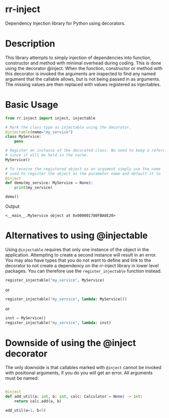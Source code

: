 # rr-inject

Dependency Injection library for Python using decorators.

# Description

This library attempts to simply injection of dependencies into function, constructor and method
with minimal overhead during coding. This is done using the decorator @inject. When the function, 
constructor or method with this decorator is invoked the arguments are inspected to 
find any named argument that the callable allows, but is not being passed in as arguments. The missing
values are then replaced with values registered as injectables.

# Basic Usage

```python
from rr.inject import inject, injectable

# Mark the class type as injectable using the decorator.
@injectable(name="my_service")
class MyService:
    pass

# Register an instance of the decorated class. No need to keep a reference 
# since it will be held in the cache.
MyService()

# To receive the registered object as an argument simply use the name
# used to register the object as the parameter name and default it to `None`
@inject
def demo(my_service: MyService = None):
    print(my_service)

demo()
```
Output

```commandline
<__main__.MyService object at 0x000001780FBA0E20>
```

# Alternatives to using @injectable

Using `@injectable` requires that only one instance of the object in the application.
Attempting to create a second instance will result in an error. You may also have
types that you do not want to define and link to the decorator to not create a dependency 
on the rr-inject library in lower level packages. You can therefore use the `register_injectable`
function instead.

```python
register_injectable("my_service", MyService)
```

or 

```python
register_injectable("my_service", lambda: MyService())
```

or

```python
inst = MyService()
register_injectable("my_service", lambda: inst)
```

# Downside of using the @inject decorator

The only downside is that callables marked with `@inject` cannot be invoked
with positional arguments, if you do you will get an error. All arguments must be
named. 

```python

@inject
def add_util(a: int, b: int, calc: Calculator = None) -> int:
    return calc.add(a, b)

add_util(a=1, b=5)
```